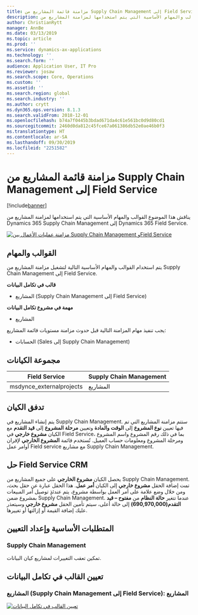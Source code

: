 ```yaml
---
title: مزامنة قائمة المشاريع من Supply Chain Management إلى Field Service
description: يناقش هذا الموضوع القوالب والمهام الأساسية التي يتم استخدامها لمزامنة المشاريع من Dynamics 365 Supply Chain Management إلى Dynamics 365 Field Service.
author: ChristianRytt
manager: AnnBe
ms.date: 03/13/2019
ms.topic: article
ms.prod: ''
ms.service: dynamics-ax-applications
ms.technology: ''
ms.search.form: ''
audience: Application User, IT Pro
ms.reviewer: josaw
ms.search.scope: Core, Operations
ms.custom: ''
ms.assetid: ''
ms.search.region: global
ms.search.industry: ''
ms.author: crytt
ms.dyn365.ops.version: 8.1.3
ms.search.validFrom: 2018-12-01
ms.openlocfilehash: b74a7f0445b3bdad671da4c61e561bc0d9d80cd1
ms.sourcegitcommit: 2460d0da812c45fce67a061386db52e0ae46b0f3
ms.translationtype: HT
ms.contentlocale: ar-SA
ms.lasthandoff: 09/30/2019
ms.locfileid: "2251582"
---
```

# <a name="synchronize-project-list-from-supply-chain-management-to-field-service"></a>مزامنة قائمة المشاريع من Supply Chain Management إلى Field Service

[!include[banner](../includes/banner.md)]

يناقش هذا الموضوع القوالب والمهام الأساسية التي يتم استخدامها لمزامنة المشاريع من Dynamics 365 Supply Chain Management إلى Dynamics 365 Field Service.

[![مزامنة عمليات الأعمال بين Supply Chain Management وField Service](./media/FSProjectOW.png)](./media/FSProjectOW.png)

## <a name="templates-and-tasks"></a>القوالب والمهام
يتم استخدام القوالب والمهام الأساسية التالية لتشغيل مزامنة المشاريع من Supply Chain Management إلى Field Service.

**قالب في تكامل البيانات**
- المشاريع (Supply Chain Management إلى Field Service)

**مهمة في مشروع تكامل البيانات**
- المشاريع

يجب تنفيذ مهام المزامنة التالية قبل حدوث مزامنة مستويات قائمة المشاريع:
- الحسابات (Sales إلى Supply Chain Management) 

## <a name="entity-set"></a>مجموعة الكيانات
| Field Service           | Supply Chain Management  |
|-------------------------|-------------------------|
|msdynce_externalprojects | المشاريع                |

## <a name="entity-flow"></a>تدفق الكيان
يتم إنشاء المشاريع في Supply Chain Management. ستتم مزامنة المشاريع التي تم فيها تعيين **نوع المشروع** إلى **الوقت والمادة** وتعيين **مرحلة المشروع** إلى **قيد التقدم** مع الكيان **مشروع خارجي** في Field Service، بما في ذلك رقم المشروع واسم المشروع ومرحلة المشروع ومعلومات حساب العميل. تُستخدم قائمة **المشروع الخارجي** لإقران أوامر عمل Field service مع مشاريع Supply Chain Management.

## <a name="field-service-crm-solution"></a>حل Field Service CRM
يحصل الكيان **مشروع الخارجي** على جميع المشاريع من Supply Chain Management. تمت إضافة الحقل **مشروع خارجي** إلى الكيان **أمر عمل**. هذا الحقل عبارة عن حقل بحث، ومن خلال وضع علامة على أمر العمل بواسطة مشروع، يتم عندئذٍ توصيل أمر المبيعات بمشروع ضمن Supply Chain Management. عندما تتغير **حالة النظام** من **مفتوح – قيد التقدم(690,970,000)** إلى حالة أعلى، سيتم تأمين الحقل **مشروع خارجي** وسيتعذر عليك إضافة القيمة أو إزالتها أو تغييرها.

## <a name="prerequisites-and-mapping-setup"></a>المتطلبات الأساسية وإعداد التعيين
### <a name="supply-chain-management"></a>Supply Chain Management
تمكين تعقب التغييرات لمشاريع كيان البيانات.

## <a name="template-mapping-in-data-integration"></a>تعيين القالب في تكامل البيانات


### <a name="projects-supply-chain-management-to-field-service-projects"></a>المشاريع (Supply Chain Management إلى Field Service): المشاريع

[![تعيين القالب في تكامل البيانات](./media/FSProject1.png)](./media/FSProject1.png)
